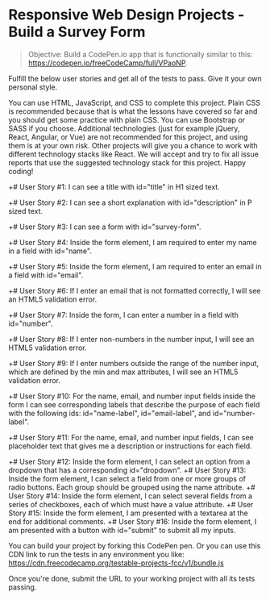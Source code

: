 # Responsive Web Design Projects - Build a Survey Form

> Objective: Build a CodePen.io app that is functionally similar to this: https://codepen.io/freeCodeCamp/full/VPaoNP.

Fulfill the below user stories and get all of the tests to pass. Give it your own personal style.

You can use HTML, JavaScript, and CSS to complete this project. Plain CSS is recommended because that is what the lessons have covered so far and you should get some practice with plain CSS. You can use Bootstrap or SASS if you choose. Additional technologies (just for example jQuery, React, Angular, or Vue) are not recommended for this project, and using them is at your own risk. Other projects will give you a chance to work with different technology stacks like React. We will accept and try to fix all issue reports that use the suggested technology stack for this project. Happy coding!

+# User Story #1: I can see a title with id="title" in H1 sized text.

+# User Story #2: I can see a short explanation with id="description" in P sized text.

+# User Story #3: I can see a form with id="survey-form".

+# User Story #4: Inside the form element, I am required to enter my name in a field with id="name".

+# User Story #5: Inside the form element, I am required to enter an email in a field with id="email".

+# User Story #6: If I enter an email that is not formatted correctly, I will see an HTML5 validation error.

+# User Story #7: Inside the form, I can enter a number in a field with id="number".

+# User Story #8: If I enter non-numbers in the number input, I will see an HTML5 validation error.

+# User Story #9: If I enter numbers outside the range of the number input, which are defined by the min and max attributes, I will see an HTML5 validation error.


+# User Story #10: For the name, email, and number input fields inside the form I can see corresponding labels that describe the purpose of each field with the following ids: id="name-label", id="email-label", and id="number-label".

+# User Story #11: For the name, email, and number input fields, I can see placeholder text that gives me a description or instructions for each field.

+# User Story #12: Inside the form element, I can select an option from a dropdown that has a corresponding id="dropdown".
+# User Story #13: Inside the form element, I can select a field from one or more groups of radio buttons. Each group should be grouped using the name attribute.
+# User Story #14: Inside the form element, I can select several fields from a series of checkboxes, each of which must have a value attribute.
+# User Story #15: Inside the form element, I am presented with a textarea at the end for additional comments.
+# User Story #16: Inside the form element, I am presented with a button with id="submit" to submit all my inputs.

You can build your project by forking this CodePen pen. Or you can use this CDN link to run the tests in any environment you like: https://cdn.freecodecamp.org/testable-projects-fcc/v1/bundle.js

Once you're done, submit the URL to your working project with all its tests passing.
